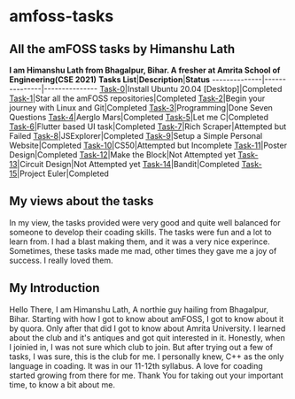 # amfoss-tasks
## All the amFOSS tasks by Himanshu Lath
**I am Himanshu Lath from Bhagalpur, Bihar. A fresher at Amrita School of Engineering(CSE 2021)**
**Tasks List**|**Description**|**Status**
--------------|---------------|---------------
[Task-0](https://github.com/himanshulath/amfoss-tasks/tree/master/Task-0)|Install Ubuntu 20.04 [Desktop]|Completed
[Task-1](https://github.com/himanshulath/amfoss-tasks/tree/master/Task-1)|Star all the amFOSS repositories|Completed
[Task-2](https://github.com/himanshulath/amfoss-tasks/tree/master/Task-2)|Begin your journey with Linux and Git|Completed
[Task-3](https://github.com/himanshulath/amfoss-tasks/tree/master/Task-3)|Programming|Done Seven Questions
[Task-4](https://github.com/himanshulath/amfoss-tasks/tree/master/Task-4)|Aerglo Mars|Completed
[Task-5](https://github.com/himanshulath/amfoss-tasks/tree/master/Task-5)|Let me C|Completed
[Task-6](https://github.com/himanshulath/amfoss-tasks/tree/master/Task-6)|Flutter based UI task|Completed
[Task-7](https://github.com/himanshulath/amfoss-tasks/tree/master/Task-7)|Rich Scraper|Attempted but Failed
[Task-8](https://github.com/himanshulath/amfoss-tasks/tree/master/Task-8)|JSExplorer|Completed
[Task-9](https://github.com/himanshulath/amfoss-tasks/tree/master/Task-9)|Setup a Simple Personal Website|Completed
[Task-10](https://github.com/himanshulath/amfoss-tasks/tree/master/Task-10)|CS50|Attempted but Incomplete
[Task-11](https://github.com/himanshulath/amfoss-tasks/tree/master/Task-11)|Poster Design|Completed
[Task-12](https://github.com/himanshulath/amfoss-tasks/tree/master/Task-12)|Make the Block|Not Attempted yet
[Task-13](https://github.com/himanshulath/amfoss-tasks/tree/master/Task-13)|Circuit Design|Not Attempted yet
[Task-14](https://github.com/himanshulath/amfoss-tasks/tree/master/Task-14)|Bandit|Completed
[Task-15](https://github.com/himanshulath/amfoss-tasks/tree/master/Task-15)|Project Euler|Completed
## My views about the tasks
In my view, the tasks provided were very good and quite well balanced for someone to develop their coading skills. The tasks were fun and a lot to learn from.
I had a blast making them, and it was a very nice experince. Sometimes, these tasks made me mad, other times they gave me a joy of success. I really loved them.
## My Introduction
Hello There, I am Himanshu Lath, A northie guy hailing from Bhagalpur, Bihar. Starting with how I got to know about amFOSS, I got to know about it by quora. 
Only after that did I got to know about Amrita University. I learned about the club and it's antiques and got quit interested in it.
Honestly, when I joinied in, I was not sure which club to join. But after trying out a few of tasks, I was sure, this is the club for me.
I personally knew, C++ as the only language in coading. It was in our 11-12th syllabus. A love for coading started growing from there for me.
Thank You for taking out your important time, to know a bit about me.

